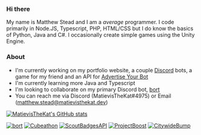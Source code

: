 ### Hi there

My name is Matthew Stead and I am a _average_ programmer. I code primarily in Node.JS, Typescript, PHP, HTML/CSS but I do know the basics of Python, Java and C#. I occasionally create simple games using the Unity Engine.

### About
- I'm currently working on my portfolio website, a couple [Discord](https://discord.com) bots, a game for my friend and an API for [Advertise Your Bot](https://ayblisting.com)
- I'm currently learning more Java and Typescript
- I'm looking to collaborate on my primary Discord bot, [bort](https://github.com/MatievisTheKat/bort)
- You can reach me via Discord (MatievisTheKat#4975) or Email (matthew.stead@matievisthekat.dev)

[![MatievisTheKat's GitHub stats](https://github-readme-stats.vercel.app/api?username=MatievisTheKat)](https://github.com/MatievisTheKat)

[![bort](https://github-readme-stats.vercel.app/api/pin/?username=MatievisTheKat&repo=bort&show_icons=true)](https://github.com/MatievisTheKat/bort)
[![Cubeathon](https://github-readme-stats.vercel.app/api/pin/?username=MatievisTheKat&repo=Cubeathon)](https://github.com/MatievisTheKat/Cubeathon)
[![ScoutBadgesAPI](https://github-readme-stats.vercel.app/api/pin/?username=MatievisTheKat&repo=ScoutBadgesAPI)](https://github.com/MatievisTheKat/ScoutBadgesAPI)
[![ProjectBoost](https://github-readme-stats.vercel.app/api/pin/?username=MatievisTheKat&repo=ProjectBoost)](https://github.com/MatievisTheKat/ProjectBoost)
[![CitywideBump](https://github-readme-stats.vercel.app/api/pin/?username=AdvertiseYourBot&repo=citywide-bump)](https://github.com/AdvertiseYourBot/citywide-bump)
